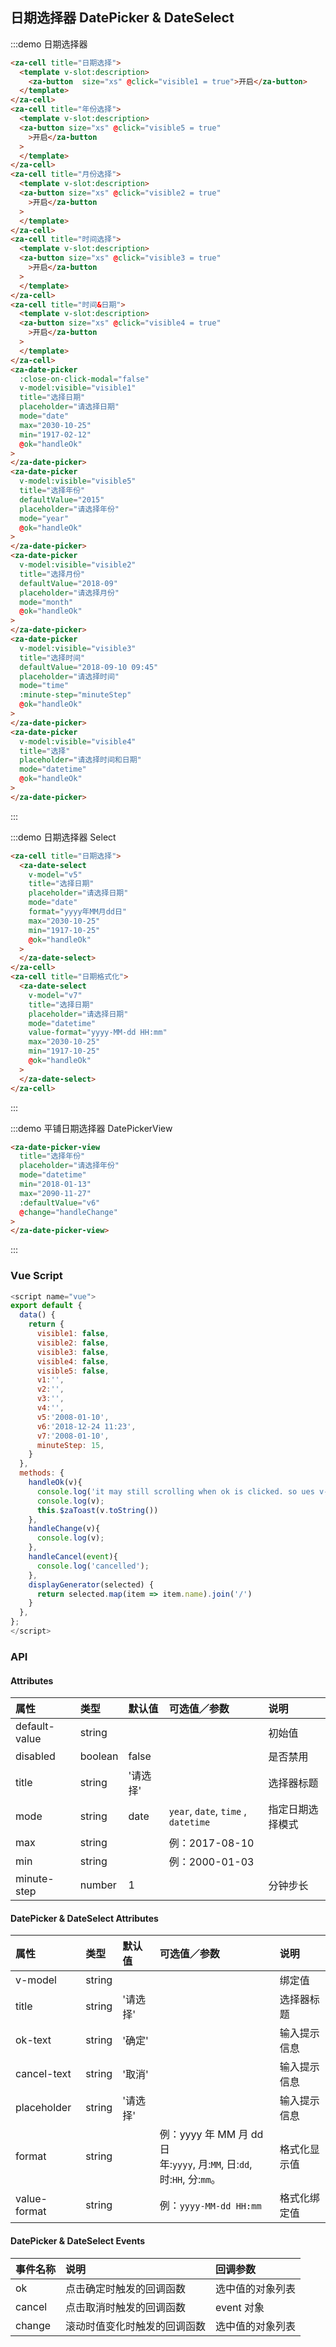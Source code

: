 ## 日期选择器 DatePicker & DateSelect

:::demo 日期选择器

```html
<za-cell title="日期选择">
  <template v-slot:description>
    <za-button  size="xs" @click="visible1 = true">开启</za-button>
  </template>
</za-cell>
<za-cell title="年份选择">
  <template v-slot:description>
  <za-button size="xs" @click="visible5 = true"
    >开启</za-button
  >
  </template>
</za-cell>
<za-cell title="月份选择">
  <template v-slot:description>
  <za-button size="xs" @click="visible2 = true"
    >开启</za-button
  >
  </template>
</za-cell>
<za-cell title="时间选择">
  <template v-slot:description>
  <za-button size="xs" @click="visible3 = true"
    >开启</za-button
  >
  </template>
</za-cell>
<za-cell title="时间&日期">
  <template v-slot:description>
  <za-button size="xs" @click="visible4 = true"
    >开启</za-button
  >
  </template>
</za-cell>
<za-date-picker
  :close-on-click-modal="false"
  v-model:visible="visible1"
  title="选择日期"
  placeholder="请选择日期"
  mode="date"
  max="2030-10-25"
  min="1917-02-12"
  @ok="handleOk"
>
</za-date-picker>
<za-date-picker
  v-model:visible="visible5"
  title="选择年份"
  defaultValue="2015"
  placeholder="请选择年份"
  mode="year"
  @ok="handleOk"
>
</za-date-picker>
<za-date-picker
  v-model:visible="visible2"
  title="选择月份"
  defaultValue="2018-09"
  placeholder="请选择月份"
  mode="month"
  @ok="handleOk"
>
</za-date-picker>
<za-date-picker
  v-model:visible="visible3"
  title="选择时间"
  defaultValue="2018-09-10 09:45"
  placeholder="请选择时间"
  mode="time"
  :minute-step="minuteStep"
  @ok="handleOk"
>
</za-date-picker>
<za-date-picker
  v-model:visible="visible4"
  title="选择"
  placeholder="请选择时间和日期"
  mode="datetime"
  @ok="handleOk"
>
</za-date-picker>
```

:::

:::demo 日期选择器 Select

```html
<za-cell title="日期选择">
  <za-date-select
    v-model="v5"
    title="选择日期"
    placeholder="请选择日期"
    mode="date"
    format="yyyy年MM月dd日"
    max="2030-10-25"
    min="1917-10-25"
    @ok="handleOk"
  >
  </za-date-select>
</za-cell>
<za-cell title="日期格式化">
  <za-date-select
    v-model="v7"
    title="选择日期"
    placeholder="请选择日期"
    mode="datetime"
    value-format="yyyy-MM-dd HH:mm"
    max="2030-10-25"
    min="1917-10-25"
    @ok="handleOk"
  >
  </za-date-select>
</za-cell>
```

:::

:::demo 平铺日期选择器 DatePickerView

```html
<za-date-picker-view
  title="选择年份"
  placeholder="请选择年份"
  mode="datetime"
  min="2018-01-13"
  max="2090-11-27"
  :defaultValue="v6"
  @change="handleChange"
>
</za-date-picker-view>
```

:::

### Vue Script

```javascript
<script name="vue">
export default {
  data() {
    return {
      visible1: false,
      visible2: false,
      visible3: false,
      visible4: false,
      visible5: false,
      v1:'',
      v2:'',
      v3:'',
      v4:'',
      v5:'2008-01-10',
      v6:'2018-12-24 11:23',
      v7:'2008-01-10',
      minuteStep: 15,
    }
  },
  methods: {
    handleOk(v){
      console.log('it may still scrolling when ok is clicked. so ues v-model or @change instead')
      console.log(v);
      this.$zaToast(v.toString())
    },
    handleChange(v){
      console.log(v);
    },
    handleCancel(event){
      console.log('cancelled');
    },
    displayGenerator(selected) {
      return selected.map(item => item.name).join('/')
    }
  },
};
</script>
```

### API

#### Attributes

| 属性          | 类型    | 默认值   | 可选值／参数                        | 说明             |
| :------------ | :------ | :------- | :---------------------------------- | :--------------- |
| default-value | string  |          |                                     | 初始值           |
| disabled      | boolean | false    |                                     | 是否禁用         |
| title         | string  | '请选择' |                                     | 选择器标题       |
| mode          | string  | date     | `year`, `date`, `time` , `datetime` | 指定日期选择模式 |
| max           | string  |          | 例：2017-08-10                      |
| min           | string  |          | 例：2000-01-03                      |
| minute-step   | number  | 1        |                                     | 分钟步长         |

#### DatePicker & DateSelect Attributes

| 属性         | 类型   | 默认值   | 可选值／参数                                                                  | 说明         |
| :----------- | :----- | :------- | :---------------------------------------------------------------------------- | :----------- |
| v-model      | string |          |                                                                               | 绑定值       |
| title        | string | '请选择' |                                                                               | 选择器标题   |
| ok-text      | string | '确定'   |                                                                               | 输入提示信息 |
| cancel-text  | string | '取消'   |                                                                               | 输入提示信息 |
| placeholder  | string | '请选择' |                                                                               | 输入提示信息 |
| format       | string |          | 例：yyyy 年 MM 月 dd 日<br /> 年:`yyyy`, 月:`MM`, 日:`dd`, 时:`HH`, 分:`mm`。 | 格式化显示值 |
| value-format | string |          | 例：`yyyy-MM-dd HH:mm`                                                        | 格式化绑定值 |

#### DatePicker & DateSelect Events

| 事件名称 | 说明                         | 回调参数         |
| :------- | :--------------------------- | :--------------- |
| ok       | 点击确定时触发的回调函数     | 选中值的对象列表 |
| cancel   | 点击取消时触发的回调函数     | event 对象       |
| change   | 滚动时值变化时触发的回调函数 | 选中值的对象列表 |
